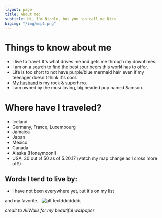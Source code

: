 ```yaml
---
layout: page
title: About med
subtitle: Hi, I'm Nicole, but you can call me Niks
bigimg: "/img/map1.png"
---
```

# Things to know about me 

- I live to travel. It's what drives me and gets me through my downtimes.
- I am on a search to find the best sour beers this world has to offer.
- Life is too short to not have purple/blue mermaid hair, even if my teenager doesn't think it's cool.
- [My husband](https://twitter.com/buhakmeh) is my rock & superhero.
- I am owned by the most loving, big headed pup named Samson. 

# Where have I traveled?
- Iceland
- Germany, France, Luxembourg
- Jamaica
- Japan
- Mexico
- Canada
- Alaska (Honeymoon!)
- USA, 30 out of 50 as of 5.20.17 (watch my map change as I cross more off!)


## Words I tend to live by:
 - I have not been everywhere yet, but it's on my list
 
and my favorite... 
![alt text][logo]dddddddd

[logo]: http://allswalls.com/images/not-all-who-wander-are-lost-wallpaper-1.jpg
*credit to AllWalls for my beautiful wallpaper*

